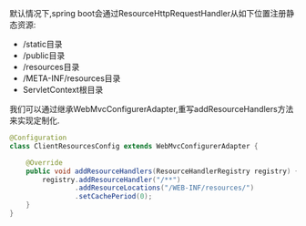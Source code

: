 默认情况下,spring boot会通过ResourceHttpRequestHandler从如下位置注册静态资源:
- /static目录
- /public目录
- /resources目录
- /META-INF/resources目录
- ServletContext根目录

我们可以通过继承WebMvcConfigurerAdapter,重写addResourceHandlers方法来实现定制化.
```java
@Configuration
class ClientResourcesConfig extends WebMvcConfigurerAdapter {

	@Override
	public void addResourceHandlers(ResourceHandlerRegistry registry) {
		registry.addResourceHandler("/**")
				.addResourceLocations("/WEB-INF/resources/")
				.setCachePeriod(0);
	}
}
```
